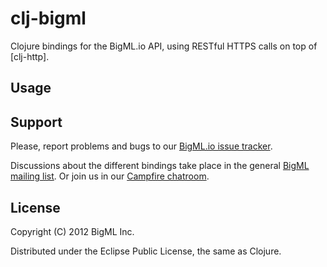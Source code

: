 # clj-bigml

Clojure bindings for the BigML.io API, using RESTful HTTPS calls on top of
[clj-http].

## Usage


## Support

Please, report problems and bugs to our
[BigML.io issue tracker](https://github.com/bigmlcom/io/issues).

Discussions about the different bindings take place in the general
[BigML mailing list](http://groups.google.com/group/bigml). Or join us
in our [Campfire chatroom](https://bigmlinc.campfirenow.com/f20a0).

## License

Copyright (C) 2012 BigML Inc.

Distributed under the Eclipse Public License, the same as Clojure.
